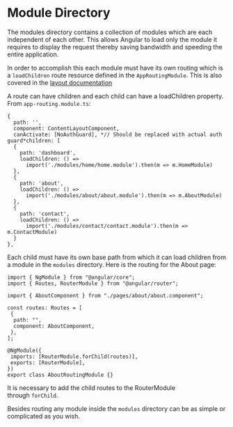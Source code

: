 # Module Directory

The modules directory contains a collection of modules which are each independent of each other. This allows Angular to load only the module it requires to display the request thereby saving bandwidth and speeding the entire application.

In order to accomplish this each module must have its own routing which is a `loadChildren` route resource defined in the `AppRoutingModule`. This is also covered in the [layout documentation](https://angular-folder-structure.readthedocs.io/en/latest/layout.html)

A route can have children and each child can have a loadChildren property. From `app-routing.module.ts`:

```tsx
{
  path: '',
  component: ContentLayoutComponent,
  canActivate: [NoAuthGuard], *// Should be replaced with actual auth guard*children: [
  {
    path: 'dashboard',
    loadChildren: () =>
      import('./modules/home/home.module').then(m => m.HomeModule)
  },
  {
    path: 'about',
    loadChildren: () =>
      import('./modules/about/about.module').then(m => m.AboutModule)
  },
  {
    path: 'contact',
    loadChildren: () =>
      import('./modules/contact/contact.module').then(m => m.ContactModule)
  }
},
```

Each child must have its own base path from which it can load children from a module in the `modules` directory. Here is the routing for the About page:

```tsx
import { NgModule } from "@angular/core";
import { Routes, RouterModule } from "@angular/router";

import { AboutComponent } from "./pages/about/about.component";

const routes: Routes = [
 {
  path: "",
  component: AboutComponent,
 },
];

@NgModule({
 imports: [RouterModule.forChild(routes)],
 exports: [RouterModule],
})
export class AboutRoutingModule {}
```

It is necessary to add the child routes to the RouterModule through `forChild`.

Besides routing any module inside the `modules` directory can be as simple or complicated as you wish.
